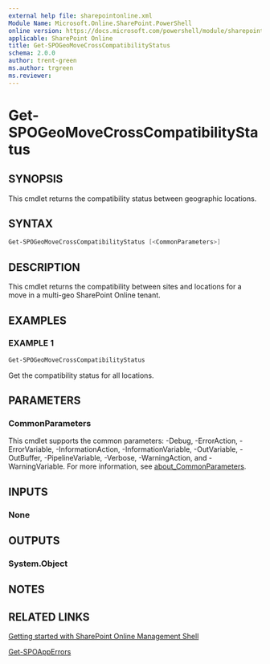 ```yaml
---
external help file: sharepointonline.xml
Module Name: Microsoft.Online.SharePoint.PowerShell
online version: https://docs.microsoft.com/powershell/module/sharepoint-online/get-spogeomovecrosscompatibilitystatus
applicable: SharePoint Online
title: Get-SPOGeoMoveCrossCompatibilityStatus
schema: 2.0.0
author: trent-green
ms.author: trgreen
ms.reviewer:
---
```


# Get-SPOGeoMoveCrossCompatibilityStatus

## SYNOPSIS

This cmdlet returns the compatibility status between geographic locations.

## SYNTAX

```powershell
Get-SPOGeoMoveCrossCompatibilityStatus [<CommonParameters>]
```

## DESCRIPTION

This cmdlet returns the compatibility between sites and locations for a move in a multi-geo SharePoint Online tenant.

## EXAMPLES

### EXAMPLE 1

```powershell
Get-SPOGeoMoveCrossCompatibilityStatus
```

Get the compatibility status for all locations.

## PARAMETERS

### CommonParameters

This cmdlet supports the common parameters: -Debug, -ErrorAction, -ErrorVariable, -InformationAction, -InformationVariable, -OutVariable, -OutBuffer, -PipelineVariable, -Verbose, -WarningAction, and -WarningVariable. For more information, see [about_CommonParameters](https://go.microsoft.com/fwlink/?LinkID=113216).

## INPUTS

### None

## OUTPUTS

### System.Object
## NOTES

## RELATED LINKS

[Getting started with SharePoint Online Management Shell](https://docs.microsoft.com/powershell/sharepoint/sharepoint-online/connect-sharepoint-online?view=sharepoint-ps)

[Get-SPOAppErrors](Get-SPOAppErrors.md)
